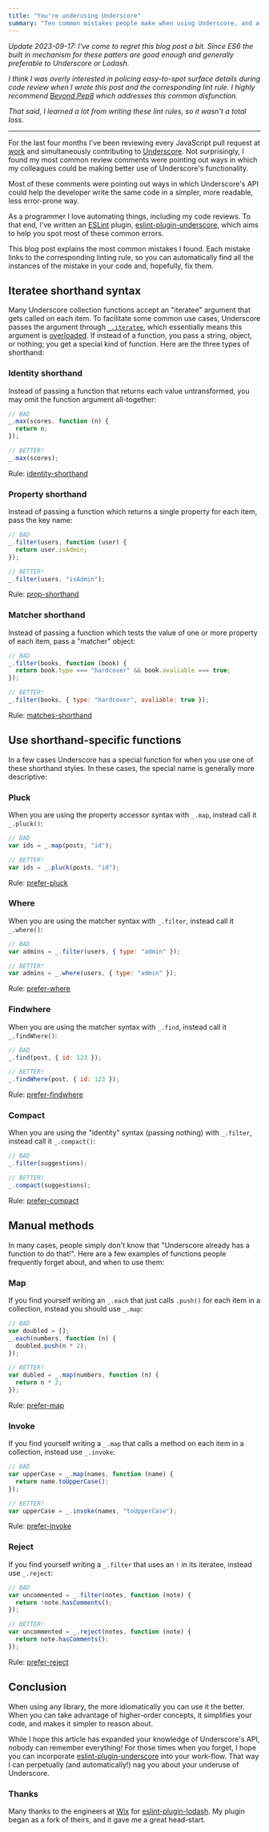 ```yaml
---
title: "You're underusing Underscore"
summary: "Ten common mistakes people make when using Underscore, and a linting tool to detect them."
---
```


_Update 2023-09-17: I've come to regret this blog post a bit. Since ES6 the built in mechanism for these patters are good enough and generally preferable to Underscore or Lodash._

_I think I was overly interested in policing easy-to-spot surface details during code review when I wrote this post and the corresponding lint rule. I highly recommend [Beyond Pep8](/notes/surface-nits/) which addresses this common disfunction._

_That said, I learned a lot from writing these lint rules, so it wasn't a total loss._

---

For the last four months I've been reviewing every JavaScript pull request at
[work](http://hearsaysocial.com/) and simultaneously contributing to
[Underscore](http://underscorejs.org/). Not surprisingly, I found my most
common review comments were pointing out ways in which my colleagues could be
making better use of Underscore's functionality.

Most of these comments were pointing out ways in which Underscore's API could
help the developer write the same code in a simpler, more readable, less
error-prone way.

As a programmer I love automating things, including my code reviews. To that
end, I've written an [ESLint](http://eslint.org/) plugin,
[eslint-plugin-underscore](https://github.com/captbaritone/eslint-plugin-underscore),
which aims to help you spot most of these common errors.

This blog post explains the most common mistakes I found. Each mistake links
to the corresponding linting rule, so you can automatically find all the
instances of the mistake in your code and, hopefully, fix them.

## Iteratee shorthand syntax

Many Underscore collection functions accept an "iteratee" argument that gets
called on each item. To facilitate some common use cases, Underscore passes the
argument through [`_.iteratee`](http://underscorejs.org/#iteratee), which
essentially means this argument is
[overloaded](https://en.wikipedia.org/wiki/Function_overloading). If instead of
a function, you pass a string, object, or nothing; you get a special kind of
function. Here are the three types of shorthand:

### Identity shorthand

Instead of passing a function that returns each value untransformed, you may
omit the function argument all-together:

```javascript
// BAD
_.max(scores, function (n) {
  return n;
});

// BETTER!
_.max(scores);
```

Rule: [identity-shorthand](https://github.com/captbaritone/eslint-plugin-underscore/blob/master/docs/rules/identity-shorthand.md)

### Property shorthand

Instead of passing a function which returns a single property for each item,
pass the key name:

```javascript
// BAD
_.filter(users, function (user) {
  return user.isAdmin;
});

// BETTER!
_.filter(users, "isAdmin");
```

Rule: [prop-shorthand](https://github.com/captbaritone/eslint-plugin-underscore/blob/master/docs/rules/prop-shorthand.md)

### Matcher shorthand

Instead of passing a function which tests the value of one or more property of
each item, pass a "matcher" object:

```javascript
// BAD
_.filter(books, function (book) {
  return book.type === "hardcover" && book.avaliable === true;
});

// BETTER!
_.filter(books, { type: "hardcover", avaliable: true });
```

Rule: [matches-shorthand](https://github.com/captbaritone/eslint-plugin-underscore/blob/master/docs/rules/matches-shorthand.md)

## Use shorthand-specific functions

In a few cases Underscore has a special function for when you use one of these
shorthand styles. In these cases, the special name is generally more
descriptive:

### Pluck

When you are using the property accessor syntax with `_.map`, instead call it
`_.pluck()`:

```javascript
// BAD
var ids = _.map(posts, "id");

// BETTER!
var ids = _.pluck(posts, "id");
```

Rule: [prefer-pluck](https://github.com/captbaritone/eslint-plugin-underscore/blob/master/docs/rules/prefer-pluck.md)

### Where

When you are using the matcher syntax with `_.filter`, instead call it
`_.where()`:

```javascript
// BAD
var admins = _.filter(users, { type: "admin" });

// BETTER!
var admins = _.where(users, { type: "admin" });
```

Rule: [prefer-where](https://github.com/captbaritone/eslint-plugin-underscore/blob/master/docs/rules/prefer-where.md)

### Findwhere

When you are using the matcher syntax with `_.find`, instead call it
`_.findWhere()`:

```javascript
// BAD
_.find(post, { id: 123 });

// BETTER!
_.findWhere(post, { id: 123 });
```

Rule: [prefer-findwhere](https://github.com/captbaritone/eslint-plugin-underscore/blob/master/docs/rules/prefer-findwhere.md)

### Compact

When you are using the "identity" syntax (passing nothing) with `_.filter`,
instead call it `_.compact()`:

```javascript
// BAD
_.filter(suggestions);

// BETTER!
_.compact(suggestions);
```

Rule: [prefer-compact](https://github.com/captbaritone/eslint-plugin-underscore/blob/master/docs/rules/prefer-compact.md)

## Manual methods

In many cases, people simply don't know that "Underscore already has a function
to do that!". Here are a few examples of functions people frequently forget
about, and when to use them:

### Map

If you find yourself writing an `_.each` that just calls `.push()` for each
item in a collection, instead you should use `_.map`:

```javascript
// BAD
var doubled = [];
_.each(numbers, function (n) {
  doubled.push(n * 2);
});

// BETTER!
var dubled = _.map(numbers, function (n) {
  return n * 2;
});
```

Rule: [prefer-map](https://github.com/captbaritone/eslint-plugin-underscore/blob/master/docs/rules/prefer-map.md)

### Invoke

If you find yourself writing a `_.map` that calls a method on each item in
a collection, instead use `_.invoke`:

```javascript
// BAD
var upperCase = _.map(names, function (name) {
  return name.toUpperCase();
});

// BETTER!
var upperCase = _.invoke(names, "toUpperCase");
```

Rule: [prefer-invoke](https://github.com/captbaritone/eslint-plugin-underscore/blob/master/docs/rules/prefer-invoke.md)

### Reject

If you find yourself writing a `_.filter` that uses an `!` in its iteratee,
instead use `_.reject`:

```javascript
// BAD
var uncommented = _.filter(notes, function (note) {
  return !note.hasComments();
});

// BETTER!
var uncommented = _.reject(notes, function (note) {
  return note.hasComments();
});
```

Rule: [prefer-reject](https://github.com/captbaritone/eslint-plugin-underscore/blob/master/docs/rules/prefer-reject.md)

## Conclusion

When using any library, the more idiomatically you can use it the better. When
you can take advantage of higher-order concepts, it simplifies your code, and
makes it simpler to reason about.

While I hope this article has expanded your knowledge of Underscore's API,
nobody can remember everything! For those times when you forget, I hope you
can incorporate
[eslint-plugin-underscore](https://github.com/captbaritone/eslint-plugin-underscore)
into your work-flow. That way I can perpetually (and automatically!) nag you
about your underuse of Underscore.

### Thanks

Many thanks to the engineers at [Wix](http://www.wix.com/) for
[eslint-plugin-lodash](https://github.com/wix/eslint-plugin-lodash). My plugin
began as a fork of theirs, and it gave me a great head-start.
